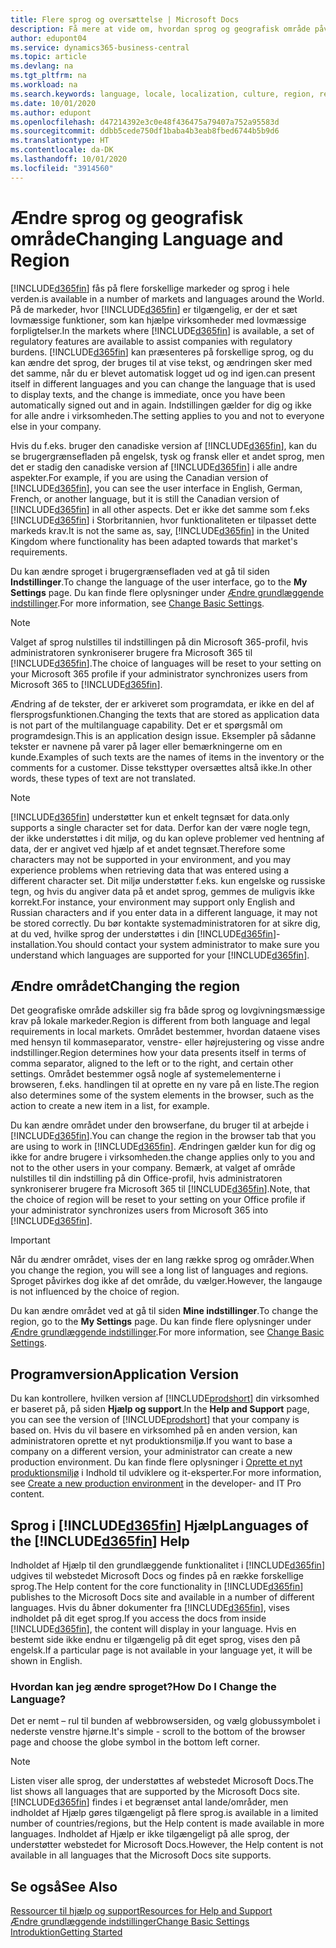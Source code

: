 ```yaml
---
title: Flere sprog og oversættelse | Microsoft Docs
description: Få mere at vide om, hvordan sprog og geografisk område påvirker din oplevelse i Business Central.
author: edupont04
ms.service: dynamics365-business-central
ms.topic: article
ms.devlang: na
ms.tgt_pltfrm: na
ms.workload: na
ms.search.keywords: language, locale, localization, culture, region, regional settings
ms.date: 10/01/2020
ms.author: edupont
ms.openlocfilehash: d47214392e3c0e48f436475a79407a752a95583d
ms.sourcegitcommit: ddbb5cede750df1baba4b3eab8fbed6744b5b9d6
ms.translationtype: HT
ms.contentlocale: da-DK
ms.lasthandoff: 10/01/2020
ms.locfileid: "3914560"
---
```

# <a name="changing-language-and-region"></a><span data-ttu-id="f5197-103">Ændre sprog og geografisk område</span><span class="sxs-lookup"><span data-stu-id="f5197-103">Changing Language and Region</span></span>

[!INCLUDE[d365fin](includes/d365fin_md.md)] <span data-ttu-id="f5197-104">fås på flere forskellige markeder og sprog i hele verden.</span><span class="sxs-lookup"><span data-stu-id="f5197-104">is available in a number of markets and languages around the World.</span></span> <span data-ttu-id="f5197-105">På de markeder, hvor [!INCLUDE[d365fin](includes/d365fin_md.md)] er tilgængelig, er der et sæt lovmæssige funktioner, som kan hjælpe virksomheder med lovmæssige forpligtelser.</span><span class="sxs-lookup"><span data-stu-id="f5197-105">In the markets where [!INCLUDE[d365fin](includes/d365fin_md.md)] is available, a set of regulatory features are available to assist companies with regulatory burdens.</span></span> [!INCLUDE[d365fin](includes/d365fin_md.md)] <span data-ttu-id="f5197-106">kan præsenteres på forskellige sprog, og du kan ændre det sprog, der bruges til at vise tekst, og ændringen sker med det samme, når du er blevet automatisk logget ud og ind igen.</span><span class="sxs-lookup"><span data-stu-id="f5197-106">can present itself in different languages and you can change the language that is used to display texts, and the change is immediate, once you have been automatically signed out and in again.</span></span> <span data-ttu-id="f5197-107">Indstillingen gælder for dig og ikke for alle andre i virksomheden.</span><span class="sxs-lookup"><span data-stu-id="f5197-107">The setting applies to you and not to everyone else in your company.</span></span>  

<span data-ttu-id="f5197-108">Hvis du f.eks. bruger den canadiske version af [!INCLUDE[d365fin](includes/d365fin_md.md)], kan du se brugergrænsefladen på engelsk, tysk og fransk eller et andet sprog, men det er stadig den canadiske version af [!INCLUDE[d365fin](includes/d365fin_md.md)] i alle andre aspekter.</span><span class="sxs-lookup"><span data-stu-id="f5197-108">For example, if you are using the Canadian version of [!INCLUDE[d365fin](includes/d365fin_md.md)], you can see the user interface in English, German, French, or another language, but it is still the Canadian version of [!INCLUDE[d365fin](includes/d365fin_md.md)] in all other aspects.</span></span> <span data-ttu-id="f5197-109">Det er ikke det samme som f.eks [!INCLUDE[d365fin](includes/d365fin_md.md)] i Storbritannien, hvor funktionaliteten er tilpasset dette markeds krav.</span><span class="sxs-lookup"><span data-stu-id="f5197-109">It is not the same as, say, [!INCLUDE[d365fin](includes/d365fin_md.md)] in the United Kingdom where functionality has been adapted towards that market's requirements.</span></span>  

<span data-ttu-id="f5197-110">Du kan ændre sproget i brugergrænsefladen ved at gå til siden **Indstillinger**.</span><span class="sxs-lookup"><span data-stu-id="f5197-110">To change the language of the user interface, go to the **My Settings** page.</span></span> <span data-ttu-id="f5197-111">Du kan finde flere oplysninger under [Ændre grundlæggende indstillinger](ui-change-basic-settings.md#language).</span><span class="sxs-lookup"><span data-stu-id="f5197-111">For more information, see [Change Basic Settings](ui-change-basic-settings.md#language).</span></span> 

> [!NOTE]  
> <span data-ttu-id="f5197-112">Valget af sprog nulstilles til indstillingen på din Microsoft 365-profil, hvis administratoren synkroniserer brugere fra Microsoft 365 til [!INCLUDE[d365fin](includes/d365fin_md.md)].</span><span class="sxs-lookup"><span data-stu-id="f5197-112">The choice of languages will be reset to your setting on your Microsoft 365 profile if your administrator synchronizes users from Microsoft 365 to [!INCLUDE[d365fin](includes/d365fin_md.md)].</span></span>

<span data-ttu-id="f5197-113">Ændring af de tekster, der er arkiveret som programdata, er ikke en del af flersprogsfunktionen.</span><span class="sxs-lookup"><span data-stu-id="f5197-113">Changing the texts that are stored as application data is not part of the multilanguage capability.</span></span> <span data-ttu-id="f5197-114">Det er et spørgsmål om programdesign.</span><span class="sxs-lookup"><span data-stu-id="f5197-114">This is an application design issue.</span></span> <span data-ttu-id="f5197-115">Eksempler på sådanne tekster er navnene på varer på lager eller bemærkningerne om en kunde.</span><span class="sxs-lookup"><span data-stu-id="f5197-115">Examples of such texts are the names of items in the inventory or the comments for a customer.</span></span> <span data-ttu-id="f5197-116">Disse teksttyper oversættes altså ikke.</span><span class="sxs-lookup"><span data-stu-id="f5197-116">In other words, these types of text are not translated.</span></span>  

> [!NOTE]  
> [!INCLUDE[d365fin](includes/d365fin_md.md)] <span data-ttu-id="f5197-117">understøtter kun et enkelt tegnsæt for data.</span><span class="sxs-lookup"><span data-stu-id="f5197-117">only supports a single character set for data.</span></span> <span data-ttu-id="f5197-118">Derfor kan der være nogle tegn, der ikke understøttes i dit miljø, og du kan opleve problemer ved hentning af data, der er angivet ved hjælp af et andet tegnsæt.</span><span class="sxs-lookup"><span data-stu-id="f5197-118">Therefore some characters may not be supported in your environment, and you may experience problems when retrieving data that was entered using a different character set.</span></span> <span data-ttu-id="f5197-119">Dit miljø understøtter f.eks. kun engelske og russiske tegn, og hvis du angiver data på et andet sprog, gemmes de muligvis ikke korrekt.</span><span class="sxs-lookup"><span data-stu-id="f5197-119">For instance, your environment may support only English and Russian characters and if you enter data in a different language, it may not be stored correctly.</span></span> <span data-ttu-id="f5197-120">Du bør kontakte systemadministratoren for at sikre dig, at du ved, hvilke sprog der understøttes i din [!INCLUDE[d365fin](includes/d365fin_md.md)]-installation.</span><span class="sxs-lookup"><span data-stu-id="f5197-120">You should contact your system administrator to make sure you understand which languages are supported for your [!INCLUDE[d365fin](includes/d365fin_md.md)].</span></span>  

## <a name="changing-the-region"></a><span data-ttu-id="f5197-121">Ændre området</span><span class="sxs-lookup"><span data-stu-id="f5197-121">Changing the region</span></span>
<span data-ttu-id="f5197-122">Det geografiske område adskiller sig fra både sprog og lovgivningsmæssige krav på lokale markeder.</span><span class="sxs-lookup"><span data-stu-id="f5197-122">Region is different from both language and legal requirements in local markets.</span></span> <span data-ttu-id="f5197-123">Området bestemmer, hvordan dataene vises med hensyn til kommaseparator, venstre- eller højrejustering og visse andre indstillinger.</span><span class="sxs-lookup"><span data-stu-id="f5197-123">Region determines how your data presents itself in terms of comma separator, aligned to the left or to the right, and certain other settings.</span></span> <span data-ttu-id="f5197-124">Området bestemmer også nogle af systemelementerne i browseren, f.eks. handlingen til at oprette en ny vare på en liste.</span><span class="sxs-lookup"><span data-stu-id="f5197-124">The region also determines some of the system elements in the browser, such as the action to create a new item in a list, for example.</span></span>  

<span data-ttu-id="f5197-125">Du kan ændre området under den browserfane, du bruger til at arbejde i [!INCLUDE[d365fin](includes/d365fin_md.md)].</span><span class="sxs-lookup"><span data-stu-id="f5197-125">You can change the region in the browser tab that you are using to work in [!INCLUDE[d365fin](includes/d365fin_md.md)].</span></span> <span data-ttu-id="f5197-126">Ændringen gælder kun for dig og ikke for andre brugere i virksomheden.</span><span class="sxs-lookup"><span data-stu-id="f5197-126">the change applies only to you and not to the other users in your company.</span></span>  <span data-ttu-id="f5197-127">Bemærk, at valget af område nulstilles til din indstilling på din Office-profil, hvis administratoren synkroniserer brugere fra Microsoft 365 til [!INCLUDE[d365fin](includes/d365fin_md.md)].</span><span class="sxs-lookup"><span data-stu-id="f5197-127">Note, that the choice of region will be reset to your setting on your Office profile if your administrator synchronizes users from Microsoft 365 into [!INCLUDE[d365fin](includes/d365fin_md.md)].</span></span>

> [!IMPORTANT]  
>  <span data-ttu-id="f5197-128">Når du ændrer området, vises der en lang række sprog og områder.</span><span class="sxs-lookup"><span data-stu-id="f5197-128">When you change the region, you will see a long list of languages and regions.</span></span> <span data-ttu-id="f5197-129">Sproget påvirkes dog ikke af det område, du vælger.</span><span class="sxs-lookup"><span data-stu-id="f5197-129">However, the langauge is not influenced by the choice of region.</span></span>  

<span data-ttu-id="f5197-130">Du kan ændre området ved at gå til siden **Mine indstillinger**.</span><span class="sxs-lookup"><span data-stu-id="f5197-130">To change the region, go to the **My Settings** page.</span></span> <span data-ttu-id="f5197-131">Du kan finde flere oplysninger under [Ændre grundlæggende indstillinger](ui-change-basic-settings.md).</span><span class="sxs-lookup"><span data-stu-id="f5197-131">For more information, see [Change Basic Settings](ui-change-basic-settings.md).</span></span>  

## <a name="application-version"></a><span data-ttu-id="f5197-132">Programversion</span><span class="sxs-lookup"><span data-stu-id="f5197-132">Application Version</span></span>

<span data-ttu-id="f5197-133">Du kan kontrollere, hvilken version af [!INCLUDE[prodshort](includes/prodshort.md)] din virksomhed er baseret på, på siden **Hjælp og support**.</span><span class="sxs-lookup"><span data-stu-id="f5197-133">In the **Help and Support** page, you can see the version of [!INCLUDE[prodshort](includes/prodshort.md)] that your company is based on.</span></span> <span data-ttu-id="f5197-134">Hvis du vil basere en virksomhed på en anden version, kan administratoren oprette et nyt produktionsmiljø.</span><span class="sxs-lookup"><span data-stu-id="f5197-134">If you want to base a company on a different version, your administrator can create a new production environment.</span></span> <span data-ttu-id="f5197-135">Du kan finde flere oplysninger i [Oprette et nyt produktionsmiljø](/dynamics365/business-central/dev-itpro/administration/tenant-admin-center-environments#create-a-new-production-environment) i Indhold til udviklere og it-eksperter.</span><span class="sxs-lookup"><span data-stu-id="f5197-135">For more information, see [Create a new production environment](/dynamics365/business-central/dev-itpro/administration/tenant-admin-center-environments#create-a-new-production-environment) in the developer- and IT Pro content.</span></span>  

## <a name="languages-of-the-d365fin-help"></a><span data-ttu-id="f5197-136">Sprog i [!INCLUDE[d365fin](includes/d365fin_md.md)] Hjælp</span><span class="sxs-lookup"><span data-stu-id="f5197-136">Languages of the [!INCLUDE[d365fin](includes/d365fin_md.md)] Help</span></span>
<span data-ttu-id="f5197-137">Indholdet af Hjælp til den grundlæggende funktionalitet i [!INCLUDE[d365fin](includes/d365fin_md.md)] udgives til webstedet Microsoft Docs og findes på en række forskellige sprog.</span><span class="sxs-lookup"><span data-stu-id="f5197-137">The Help content for the core functionality in [!INCLUDE[d365fin](includes/d365fin_md.md)] publishes to the Microsoft Docs site and available in a number of different languages.</span></span> <span data-ttu-id="f5197-138">Hvis du åbner dokumenter fra [!INCLUDE[d365fin](includes/d365fin_md.md)], vises indholdet på dit eget sprog.</span><span class="sxs-lookup"><span data-stu-id="f5197-138">If you access the docs from inside [!INCLUDE[d365fin](includes/d365fin_md.md)], the content will display in your language.</span></span> <span data-ttu-id="f5197-139">Hvis en bestemt side ikke endnu er tilgængelig på dit eget sprog, vises den på engelsk.</span><span class="sxs-lookup"><span data-stu-id="f5197-139">If a particular page is not available in your language yet, it will be shown in English.</span></span>

### <a name="how-do-i-change-the-language"></a><span data-ttu-id="f5197-140">Hvordan kan jeg ændre sproget?</span><span class="sxs-lookup"><span data-stu-id="f5197-140">How Do I Change the Language?</span></span>
<span data-ttu-id="f5197-141">Det er nemt – rul til bunden af webbrowsersiden, og vælg globussymbolet i nederste venstre hjørne.</span><span class="sxs-lookup"><span data-stu-id="f5197-141">It's simple - scroll to the bottom of the browser page and choose the globe symbol in the bottom left corner.</span></span>

> [!NOTE]  
> <span data-ttu-id="f5197-142">Listen viser alle sprog, der understøttes af webstedet Microsoft Docs.</span><span class="sxs-lookup"><span data-stu-id="f5197-142">The list shows all languages that are supported by the Microsoft Docs site.</span></span> [!INCLUDE[d365fin](includes/d365fin_md.md)] <span data-ttu-id="f5197-143">findes i et begrænset antal lande/områder, men indholdet af Hjælp gøres tilgængeligt på flere sprog.</span><span class="sxs-lookup"><span data-stu-id="f5197-143">is available in a limited number of countries/regions, but the Help content is made available in more languages.</span></span> <span data-ttu-id="f5197-144">Indholdet af Hjælp er ikke tilgængeligt på alle sprog, der understøtter webstedet for Microsoft Docs.</span><span class="sxs-lookup"><span data-stu-id="f5197-144">However, the Help content is not available in all languages that the Microsoft Docs site supports.</span></span>

## <a name="see-also"></a><span data-ttu-id="f5197-145">Se også</span><span class="sxs-lookup"><span data-stu-id="f5197-145">See Also</span></span>

[<span data-ttu-id="f5197-146">Ressourcer til hjælp og support</span><span class="sxs-lookup"><span data-stu-id="f5197-146">Resources for Help and Support</span></span>](product-help-and-support.md)  
[<span data-ttu-id="f5197-147">Ændre grundlæggende indstillinger</span><span class="sxs-lookup"><span data-stu-id="f5197-147">Change Basic Settings</span></span>](ui-change-basic-settings.md)  
[<span data-ttu-id="f5197-148">Introduktion</span><span class="sxs-lookup"><span data-stu-id="f5197-148">Getting Started</span></span>](product-get-started.md)  
